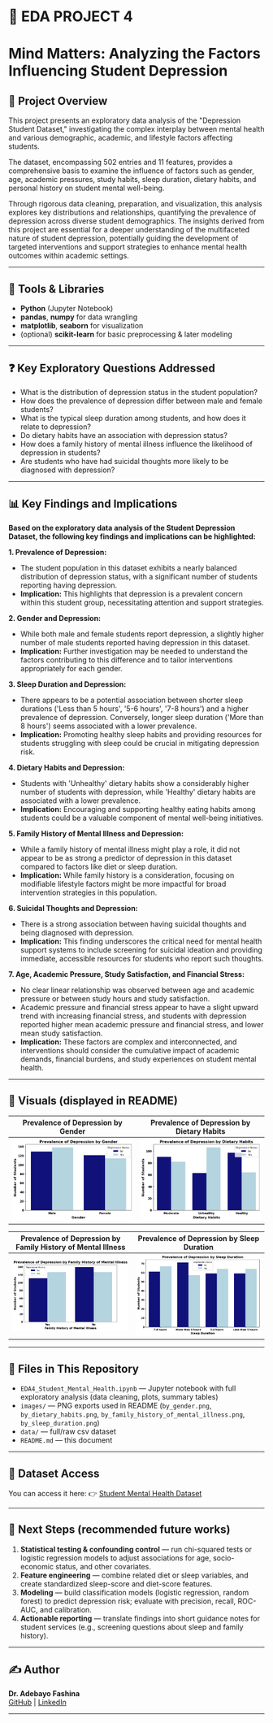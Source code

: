 # 🧠 EDA PROJECT 4
# Mind Matters: Analyzing the Factors Influencing Student Depression

## 📌 Project Overview
This project presents an exploratory data analysis of the "Depression Student Dataset," investigating the complex interplay between mental health and various demographic, academic, and lifestyle factors affecting students.

The dataset, encompassing 502 entries and 11 features, provides a comprehensive basis to examine the influence of factors such as gender, age, academic pressures, study habits, sleep duration, dietary habits, and personal history on student mental well-being.

Through rigorous data cleaning, preparation, and visualization, this analysis explores key distributions and relationships, quantifying the prevalence of depression across diverse student demographics. The insights derived from this project are essential for a deeper understanding of the multifaceted nature of student depression, potentially guiding the development of targeted interventions and support strategies to enhance mental health outcomes within academic settings.

---

## 🧰 Tools & Libraries
- **Python** (Jupyter Notebook)  
- **pandas**, **numpy** for data wrangling  
- **matplotlib**, **seaborn** for visualization  
- (optional) **scikit-learn** for basic preprocessing & later modeling

---

## ❓ Key Exploratory Questions Addressed
- What is the distribution of depression status in the student population?
- How does the prevalence of depression differ between male and female students?
- What is the typical sleep duration among students, and how does it relate to depression?
- Do dietary habits have an association with depression status?
- How does a family history of mental illness influence the likelihood of depression in students?
- Are students who have had suicidal thoughts more likely to be diagnosed with depression?

---

## 📊 Key Findings and Implications

**Based on the exploratory data analysis of the Student Depression Dataset, the following key findings and implications can be highlighted:**

**1. Prevalence of Depression:**
- The student population in this dataset exhibits a nearly balanced distribution of depression status, with a significant number of students reporting having depression.
- **Implication:** This highlights that depression is a prevalent concern within this student group, necessitating attention and support strategies.

**2. Gender and Depression:**
- While both male and female students report depression, a slightly higher number of male students reported having depression in this dataset.
- **Implication:** Further investigation may be needed to understand the factors contributing to this difference and to tailor interventions appropriately for each gender.

**3. Sleep Duration and Depression:**
- There appears to be a potential association between shorter sleep durations ('Less than 5 hours', '5-6 hours', '7-8 hours') and a higher prevalence of depression. Conversely, longer sleep duration ('More than 8 hours') seems associated with a lower prevalence.
- **Implication:** Promoting healthy sleep habits and providing resources for students struggling with sleep could be crucial in mitigating depression risk.

**4. Dietary Habits and Depression:**
- Students with 'Unhealthy' dietary habits show a considerably higher number of students with depression, while 'Healthy' dietary habits are associated with a lower prevalence.
- **Implication:** Encouraging and supporting healthy eating habits among students could be a valuable component of mental well-being initiatives.

**5. Family History of Mental Illness and Depression:**
- While a family history of mental illness might play a role, it did not appear to be as strong a predictor of depression in this dataset compared to factors like diet or sleep duration.
- **Implication:** While family history is a consideration, focusing on modifiable lifestyle factors might be more impactful for broad intervention strategies in this population.

**6. Suicidal Thoughts and Depression:**
- There is a strong association between having suicidal thoughts and being diagnosed with depression.
- **Implication:** This finding underscores the critical need for mental health support systems to include screening for suicidal ideation and providing immediate, accessible resources for students who report such thoughts.

**7. Age, Academic Pressure, Study Satisfaction, and Financial Stress:**
- No clear linear relationship was observed between age and academic pressure or between study hours and study satisfaction.
- Academic pressure and financial stress appear to have a slight upward trend with increasing financial stress, and students with depression reported higher mean academic pressure and financial stress, and lower mean study satisfaction.
- **Implication:** These factors are complex and interconnected, and interventions should consider the cumulative impact of academic demands, financial burdens, and study experiences on student mental health.

---

## 📸 Visuals (displayed in README)

| Prevalence of Depression by Gender | Prevalence of Depression by Dietary Habits |
|----------------------|----------------|
| ![By Gender](images\by_gender.png) | ![By Dietary Habits](images/by_dietary_habits.png) |

| Prevalence of Depression by Family History of Mental Illness | Prevalence of Depression by Sleep Duration |
|----------------------------------|----------------|
| ![By Family History](images/by_family_history_of_mental_illness.png) | ![By Sleep Duration](images/by_sleep_duration.png) |

---

## 📁 Files in This Repository
- `EDA4_Student_Mental_Health.ipynb` — Jupyter notebook with full exploratory analysis (data cleaning, plots, summary tables)  
- `images/` — PNG exports used in README (`by_gender.png`, `by_dietary_habits.png`, `by_family_history_of_mental_illness.png`, `by_sleep_duration.png`)  
- `data/` — full/raw csv dataset  
- `README.md` — this document

---

## 📂 Dataset Access
You can access it here:
👉 [Student Mental Health Dataset](https://www.kaggle.com/datasets/ikynahidwin/depression-student-dataset?resource=download)

---

## 🚀 Next Steps (recommended future works)
1. **Statistical testing & confounding control** — run chi-squared tests or logistic regression models to adjust associations for age, socio-economic status, and other covariates.  
2. **Feature engineering** — combine related diet or sleep variables, and create standardized sleep-score and diet-score features.  
3. **Modeling** — build classification models (logistic regression, random forest) to predict depression risk; evaluate with precision, recall, ROC-AUC, and calibration.  
4. **Actionable reporting** — translate findings into short guidance notes for student services (e.g., screening questions about sleep and family history).  

---

## ✍️ Author
**Dr. Adebayo Fashina**  
[GitHub](https://github.com/dradebayotech) | [LinkedIn](https://www.linkedin.com/in/your-link-here)

---
